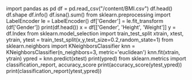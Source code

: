 import pandas as pd
df = pd.read_csv("/content/BMI.csv")
df.head()
df.shape
df.info()
df.isna().sum()
from sklearn.preprocessing import LabelEncoder
le = LabelEncoder()
df['Gender'] = le.fit_transform (df['Gender'])
print(df.head())
x = df[['Gender', 'Height', 'Weight']]
y = df.Index
from sklearn.model_selection import train_test_split
xtrain, xtest, ytrain, ytest = train_test_split(x,y,test_size=0.2,random_state=1)
from sklearn.neighbors import KNeighborsClassifier
knn = KNeighborsClassifier(n_neighbors=3, metric='euclidean')
knn.fit(xtrain, ytrain)
ypred = knn.predict(xtest)
print(ypred)
from sklearn.metrics import classification_report, accuracy_score
print(accuracy_score(ytest,ypred))
print(classification_report(ytest,ypred))
